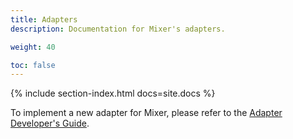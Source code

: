 ```yaml
---
title: Adapters
description: Documentation for Mixer's adapters.

weight: 40

toc: false
---
```


{% include section-index.html docs=site.docs %}

To implement a new adapter for Mixer, please refer to the
[Adapter Developer's Guide](https://github.com/istio/istio/wiki/Mixer-Adapter-Dev-Guide).
